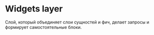 # Widgets layer

Слой, который объединяет слои сущностей и фич, делает запросы и формирует самостоятельные блоки.
